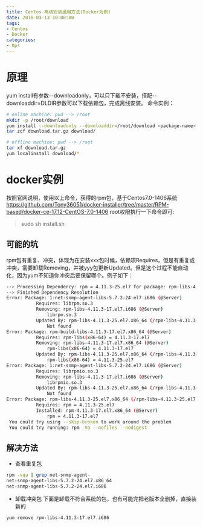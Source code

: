 ```yaml
---
title: Centos 离线安装通用方法(Docker为例)
date: 2018-03-13 10:00:00
tags:
- Centos
- Docker
categories:
- Ops
---
```

# 原理
yum install有参数\-\-downloadonly，可以只下载不安装，搭配\-\-downloaddir=DLDIR参数可以下载依赖包，完成离线安装。
命令实例：
```bash
# online machine: pwd --> /root
mkdir -p /root/download
yum install --downloadonly --downloaddir=/root/download <package-name>
tar zcf download.tar.gz download/

```
```bash
# offline machine: pwd --> /root
tar xf download.tar.gz
yum localinstall download/*
```
# docker实例
按照官网说明，使用以上命令，获得的rpm包，基于Centos7.0-1406系统
https://github.com/Tony36051/docker-installer/tree/master/RPM-based/docker-ce-17.12-CentOS-7.0-1406
root权限执行一下命令即可:
> sudo sh install.sh

## 可能的坑
rpm包有重复、冲突，体现为在安装xxx包时候，依赖项Requires，但是有重复或冲突，需要卸载Removing，并被yyy包更新Updated。但是这个过程不能自动化，因为yum不知道你冲突后要保留哪个。例子如下：
```bash
--> Processing Dependency: rpm = 4.11.3-25.el7 for package: rpm-libs-4.11.3-25.el7.x86_64
--> Finished Dependency Resolution
Error: Package: 1:net-snmp-agent-libs-5.7.2-24.el7.i686 (@Server)
           Requires: librpm.so.3
           Removing: rpm-libs-4.11.3-17.el7.i686 (@Server)
               librpm.so.3
           Updated By: rpm-libs-4.11.3-25.el7.x86_64 (/rpm-libs-4.11.3-25.el7.x86_64)
               Not found
Error: Package: rpm-build-libs-4.11.3-17.el7.x86_64 (@Server)
           Requires: rpm-libs(x86-64) = 4.11.3-17.el7
           Removing: rpm-libs-4.11.3-17.el7.x86_64 (@Server)
               rpm-libs(x86-64) = 4.11.3-17.el7
           Updated By: rpm-libs-4.11.3-25.el7.x86_64 (/rpm-libs-4.11.3-25.el7.x86_64)
               rpm-libs(x86-64) = 4.11.3-25.el7
Error: Package: 1:net-snmp-agent-libs-5.7.2-24.el7.i686 (@Server)
           Requires: librpmio.so.3
           Removing: rpm-libs-4.11.3-17.el7.i686 (@Server)
               librpmio.so.3
           Updated By: rpm-libs-4.11.3-25.el7.x86_64 (/rpm-libs-4.11.3-25.el7.x86_64)
               Not found
Error: Package: rpm-libs-4.11.3-25.el7.x86_64 (/rpm-libs-4.11.3-25.el7.x86_64)
           Requires: rpm = 4.11.3-25.el7
           Installed: rpm-4.11.3-17.el7.x86_64 (@Server)
               rpm = 4.11.3-17.el7
 You could try using --skip-broken to work around the problem
 You could try running: rpm -Va --nofiles --nodigest

```
## 解决方法
- 查看重复包
```bash
rpm -vqa | grep net-snmp-agent-
net-snmp-agent-libs-5.7.2-24.el7.x86_64
net-snmp-agent-libs-5.7.2-24.el7.i686
```
- 卸载冲突包
下面是卸载不符合系统的包，也有可能完把老版本全删掉，直接装新的
```bash
yum remove rpm-libs-4.11.3-17.el7.i686
```
